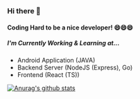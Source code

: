 ### Hi there 👋 
#### Coding Hard to be a nice developer! 😄😄😄

##### I'm Currently Working & Learning at...
- Android Application (JAVA)
- Backend Server (NodeJS (Express), Go)
- Frontend (React (TS))

[![Anurag's github stats](https://github-readme-stats.vercel.app/api?username=KyumKyum)](https://github.com/anuraghazra/github-readme-stats)
<!--
**KyumKyum/KyumKyum** is a ✨ _special_ ✨ repository because its `README.md` (this file) appears on your GitHub profile.

Here are some ideas to get you started:

- 🔭 I’m currently working on ...
- 🌱 I’m currently learning ...
- 👯 I’m looking to collaborate on ...
- 🤔 I’m looking for help with ...
- 💬 Ask me about ...
- 📫 How to reach me: ...
- 😄 Pronouns: ...
- ⚡ Fun fact: ...
-->
